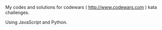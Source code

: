 My codes and solutions for codewars ( http://www.codewars.com ) kata challenges.

Using JavaScript and Python.
